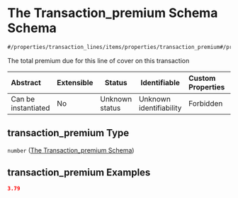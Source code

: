 # The Transaction_premium Schema Schema

```txt
#/properties/transaction_lines/items/properties/transaction_premium#/properties/transaction_lines/items/properties/transaction_premium
```

The total premium due for this line of cover on this transaction


| Abstract            | Extensible | Status         | Identifiable            | Custom Properties | Additional Properties | Access Restrictions | Defined In                                                                                          |
| :------------------ | ---------- | -------------- | ----------------------- | :---------------- | --------------------- | ------------------- | --------------------------------------------------------------------------------------------------- |
| Can be instantiated | No         | Unknown status | Unknown identifiability | Forbidden         | Allowed               | none                | [policy_transaction.schema.json\*](../../out/policy_transaction.schema.json "open original schema") |

## transaction_premium Type

`number` ([The Transaction_premium Schema](policy_transaction-properties-the-transaction_lines-schema-transaction-lines-properties-the-transaction_premium-schema.md))

## transaction_premium Examples

```json
3.79
```

